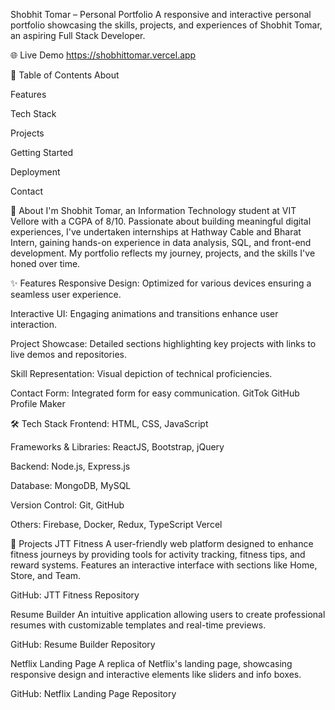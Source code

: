 Shobhit Tomar – Personal Portfolio
A responsive and interactive personal portfolio showcasing the skills, projects, and experiences of Shobhit Tomar, an aspiring Full Stack Developer.

🌐 Live Demo
https://shobhittomar.vercel.app

📌 Table of Contents
About

Features

Tech Stack

Projects

Getting Started

Deployment

Contact

📖 About
I'm Shobhit Tomar, an Information Technology student at VIT Vellore with a CGPA of 8/10. Passionate about building meaningful digital experiences, I've undertaken internships at Hathway Cable and Bharat Intern, gaining hands-on experience in data analysis, SQL, and front-end development. My portfolio reflects my journey, projects, and the skills I've honed over time.

✨ Features
Responsive Design: Optimized for various devices ensuring a seamless user experience.

Interactive UI: Engaging animations and transitions enhance user interaction.

Project Showcase: Detailed sections highlighting key projects with links to live demos and repositories.

Skill Representation: Visual depiction of technical proficiencies.

Contact Form: Integrated form for easy communication.
GitTok
GitHub Profile Maker

🛠 Tech Stack
Frontend: HTML, CSS, JavaScript

Frameworks & Libraries: ReactJS, Bootstrap, jQuery

Backend: Node.js, Express.js

Database: MongoDB, MySQL

Version Control: Git, GitHub

Others: Firebase, Docker, Redux, TypeScript
Vercel

🚀 Projects
JTT Fitness
A user-friendly web platform designed to enhance fitness journeys by providing tools for activity tracking, fitness tips, and reward systems. Features an interactive interface with sections like Home, Store, and Team.

GitHub: JTT Fitness Repository

Resume Builder
An intuitive application allowing users to create professional resumes with customizable templates and real-time previews.

GitHub: Resume Builder Repository

Netflix Landing Page
A replica of Netflix's landing page, showcasing responsive design and interactive elements like sliders and info boxes.

GitHub: Netflix Landing Page Repository